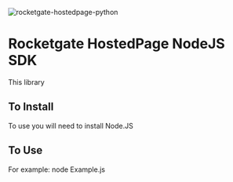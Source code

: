 ![rocketgate-hostedpage-python](http://rocketgate.com/images/logo_rocketgate.png)

Rocketgate HostedPage NodeJS SDK
===========

This library

## To Install

To use you will need to install Node.JS

## To Use

For example: node Example.js
